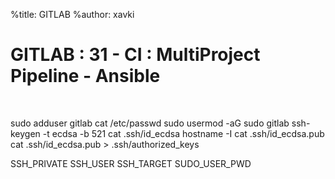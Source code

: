 %title: GITLAB
%author: xavki


# GITLAB : 31 - CI : MultiProject Pipeline - Ansible

<br>

sudo adduser gitlab
cat /etc/passwd
sudo usermod -aG sudo gitlab
ssh-keygen -t ecdsa -b 521
cat .ssh/id_ecdsa
hostname -I
cat .ssh/id_ecdsa.pub
cat .ssh/id_ecdsa.pub > .ssh/authorized_keys


SSH_PRIVATE
SSH_USER
SSH_TARGET
SUDO_USER_PWD

